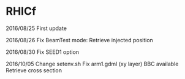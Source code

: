 # RHICf
2016/08/25 First update

2016/08/26 Fix BeamTest mode: Retrieve injected position

2016/08/30 Fix SEED1 option

2016/10/05 Change setenv.sh
Fix arm1.gdml (xy layer)
BBC available
Retrieve cross section
